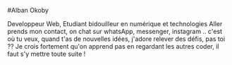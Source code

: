#Alban Okoby

Developpeur Web, Etudiant bidouilleur en numérique et technologies
Aller prends mon contact, on chat sur whatsApp, messenger, instagram .. c'est où tu veux, quand t'as de nouvelles idées, j'adore relever des défis, pas toi ?? Je crois fortement qu'on apprend pas en regardant les autres coder, il faut s'y mettre toute suite !
